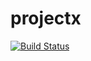 # projectx

[![Build Status](https://travis-ci.org/wschae/projectx.svg?branch=todo-ci)](https://travis-ci.org/wschae/projectx)
